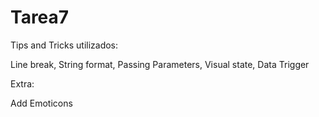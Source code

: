 # Tarea7

Tips and Tricks utilizados:

Line break, 
String format, 
Passing Parameters, 
Visual state, 
Data Trigger

Extra:

Add Emoticons
